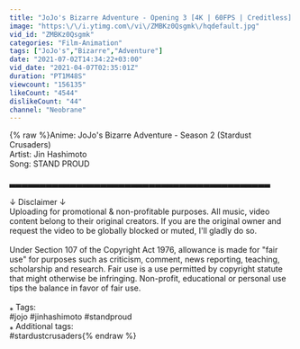 ```yaml
---
title: "JoJo's Bizarre Adventure - Opening 3 [4K | 60FPS | Creditless] | STAND PROUD by Jin Hashimoto"
image: "https:\/\/i.ytimg.com\/vi\/ZMBKz0Qsgmk\/hqdefault.jpg"
vid_id: "ZMBKz0Qsgmk"
categories: "Film-Animation"
tags: ["JoJo's","Bizarre","Adventure"]
date: "2021-07-02T14:34:22+03:00"
vid_date: "2021-04-07T02:35:01Z"
duration: "PT1M48S"
viewcount: "156135"
likeCount: "4544"
dislikeCount: "44"
channel: "Neobrane"
---
```

{% raw %}Anime: JoJo's Bizarre Adventure - Season 2 (Stardust Crusaders)<br />Artist: Jin Hashimoto<br />Song: STAND PROUD<br /><br />▃▃▃▃▃▃▃▃▃▃▃▃▃▃▃▃▃▃▃▃▃▃▃▃▃▃▃▃▃▃▃▃▃▃▃▃▃▃▃▃▃▃▃<br /><br />↓ Disclaimer ↓<br />Uploading for promotional &amp; non-profitable purposes. All music, video content belong to their original creators. If you are the original owner and request the video to be globally blocked or muted, I'll gladly do so.<br /><br />Under Section 107 of the Copyright Act 1976, allowance is made for &quot;fair use&quot; for purposes such as criticism, comment, news reporting, teaching, scholarship and research. Fair use is a use permitted by copyright statute that might otherwise be infringing. Non-profit, educational or personal use tips the balance in favor of fair use.<br /><br />⁎ Tags:<br />#jojo #jinhashimoto #standproud<br />⁎ Additional tags:<br />#stardustcrusaders{% endraw %}
